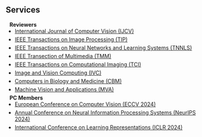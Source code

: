 ## Services

<h4 style="margin:0 10px 0;">Reviewers</h4>

<ul style="margin:0 0 5px;">
  <li><a href="[http://cvpr2024.thecvf.com/](https://link.springer.com/journal/11263)"><autocolor>International Journal of Computer Vision (IJCV)</autocolor></a></li>
</ul> 

<ul style="margin:0 0 5px;">
  <li><a href="[http://cvpr2024.thecvf.com/]()"><autocolor>IEEE Transactions on Image Processing (TIP)</autocolor></a></li>
</ul> 

<ul style="margin:0 0 5px;">
  <li><a href="[http://cvpr2024.thecvf.com/]()"><autocolor>IEEE Transactions on Neural Networks and Learning Systems (TNNLS)</autocolor></a></li>
</ul> 

<ul style="margin:0 0 5px;">
  <li><a href="[http://cvpr2024.thecvf.com/]()"><autocolor>IEEE Transection of Multimedia (TMM)</autocolor></a></li>
</ul> 

<ul style="margin:0 0 5px;">
  <li><a href="[http://cvpr2024.thecvf.com/]()"><autocolor>IEEE Transactions on Computational Imaging (TCI)</autocolor></a></li>
</ul> 

<ul style="margin:0 0 5px;">
  <li><a href="[http://cvpr2024.thecvf.com/]()"><autocolor>Image and Vision Computing (IVC)</autocolor></a></li>
</ul> 

<ul style="margin:0 0 5px;">
  <li><a href="[http://cvpr2024.thecvf.com/]()"><autocolor>Computers in Biology and Medicine (CBM)</autocolor></a></li>
</ul> 

<ul style="margin:0 0 5px;">
  <li><a href="[http://cvpr2024.thecvf.com/]()"><autocolor>Machine Vision and Applications (MVA)</autocolor></a></li>
</ul> 

<h4 style="margin:0 10px 0;">PC Members</h4>

<ul style="margin:0 0 5px;">
  <li><a href="http://cvpr2024.thecvf.com/"><autocolor>European Conference on Computer Vision (ECCV 2024)</autocolor></a></li>
</ul> 

<ul style="margin:0 0 5px;">
  <li><a href="http://cvpr2024.thecvf.com/"><autocolor>Annual Conference on Neural Information Processing Systems (NeurIPS 2024)</autocolor></a></li>
</ul> 

<ul style="margin:0 0 5px;">
  <li><a href="http://cvpr2024.thecvf.com/"><autocolor>International Conference on Learning Representations (ICLR 2024)</autocolor></a></li>
</ul> 
